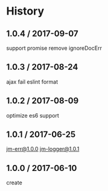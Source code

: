 # History

## 1.0.4 / 2017-09-07
support promise
remove ignoreDocErr

## 1.0.3 / 2017-08-24
ajax fail
eslint format

## 1.0.2 / 2017-08-09
optimize es6 support

## 1.0.1 / 2017-06-25
jm-err@1.0.0
jm-logger@1.0.1

## 1.0.0 / 2017-06-10
create
